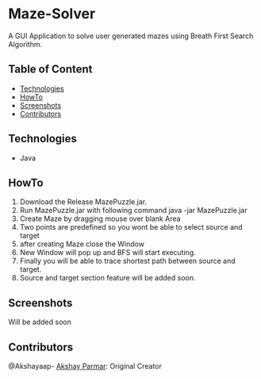 # Maze-Solver
A GUI Application to solve user generated mazes using Breath First Search Algorithm.
  
## Table of Content
- [Technologies](#technologies)
- [HowTo](#howto)
- [Screenshots](#screenshots)
- [Contributors](#contributors)

## Technologies
- Java

## HowTo
1. Download the Release MazePuzzle.jar.
3. Run MazePuzzle.jar with following command
   java -jar MazePuzzle.jar
4. Create Maze by dragging mouse over blank Area
5. Two points are predefined so you wont be able to select source and target
6. after creating Maze close the Window
7. New Window will pop up and BFS will start executing.
8. Finally you will be able to trace shortest path between source and target.
9. Source and target section feature will be added soon.
## Screenshots
Will be added soon

## Contributors
@Akshayaap- [Akshay Parmar](https://github.com/Akshayaao): Original Creator
